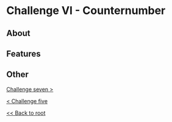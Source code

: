 # Challenge VI - Counternumber
## About
## Features

## Other
[Challenge seven >](../../Haaste7/challengeseven)

[< Challenge five](../../Haaste5/challengefive)

[<< Back to root](https://github.com/SJarno/Schoolproject-Java-Challenges)
